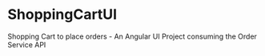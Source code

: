 # ShoppingCartUI
Shopping Cart to place orders - An Angular UI Project consuming the Order Service API 

